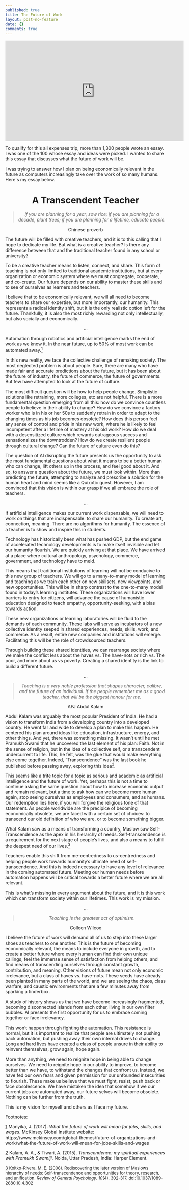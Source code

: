 ```yaml
---
published: true
title: The Future of Work
layout: post-no-feature
date: {}
comments: true
---
```



<iframe width="560" height="315" src="https://www.youtube-nocookie.com/embed/yDJAY5OIarQ?controls=0" frameborder="0" allow="accelerometer; autoplay; encrypted-media; gyroscope; picture-in-picture" allowfullscreen></iframe>

To qualify for this all expenses trip, more than 1,300 people wrote an essay. I was one of the 100 whose essay and ideas were picked. I wanted to share this essay that discusses what the future of work will be.

I was trying to answer how I plan on being economically relevant in the future as computers increasingly take over the work of so many humans. Here's my essay below.

<h1 class="western" align="center">A Transcendent Teacher</h1>
<blockquote>
<p align="center"><i>If you are planning for a year, sow rice; if you are planning for a decade, plant trees; if you are planning for a lifetime, educate people.</i></p>
</blockquote>
<p align="center">Chinese proverb</p>
The future will be filled with creative teachers, and it is to this calling that I hope to dedicate my life. But what is a creative teacher? Is there any difference between that and the traditional teacher found in any school or university?

To be a creative teacher means to listen, connect, and share. This form of teaching is not only limited to traditional academic institutions, but at every organization or economic system where we must congregate, cooperate, and co-create. Our future depends on our ability to master these skills and to see of ourselves as learners and teachers.

I believe that to be economically relevant, we will all need to become teachers to share our expertise, but more importantly, our humanity. This represents a radical identity shift, but it is the only realistic option left for the future. Thankfully, it is also the most richly rewarding not only intellectually, but also socially and economically.

<p align="center">...</p>
Automation through robotics and artificial intelligence marks the end of work as we know it. In the near future, up to 50% of most work can be automated away.<a class="sdfootnoteanc" href="#sdfootnote1sym" name="sdfootnote1anc"><sup>1</sup></a>

In this new reality, we face the collective challenge of remaking society. The most neglected problem is about people. Sure, there are many who have made fair and accurate predictions about the future, but it has been about the future of industry, the future of commerce, the future of governments. But few have attempted to look at the future of culture.

The most difficult question will be how to help people change. Simplistic solutions like retraining, more colleges, etc are not helpful. There is a more fundamental question emerging from all this: how do we convince countless people to believe in their ability to change? How do we convince a factory worker who is in his or her 50s to suddenly retrain in order to adapt to the changing times as his job becomes obsolete? How does this person feel any sense of control and pride in his new work, where he is likely to feel incompetent after a lifetime of mastery at his old work? How do we deal with a desensitized culture which rewards outrageous success and sensationalizes the downtrodden? How do we create resilient people through cultural change? Can the future of culture even do this?

The question of AI disrupting the future presents us the opportunity to ask the most fundamental questions about what it means to be a better human who can change, lift others up in the process, and feel good about it. And so, to answer a question about the future, we must look within. More than predicting the future, attempting to analyze and prescribe a solution for the human heart and mind seems like a Quixotic quest. However, I am convinced that this vision is within our grasp if we all embrace the role of teachers.

<p align="center">...</p>
If artificial intelligence makes our current work dispensable, we will need to work on things that are indispensable: to share our humanity. To create art, connection, meaning. There are no algorithms for humanity. The essence of a teacher is to show and inspire this in students.

Technology has historically been what has pushed GDP, but the end game of accelerated technology developments is to make itself invisible and let our humanity flourish. We are quickly arriving at that place. We have arrived at a place where cultural anthropology, psychology, commerce, government, and technology have to meld.

This means that traditional institutions of learning will not be conducive to this new group of teachers. We will go to a many-to-many model of learning and teaching as we train each other on new skillsets, new viewpoints, and new opportunities. This will be in sharp contrast to the one-to-many model found in today’s learning institutes. These organizations will have lower barriers to entry for citizens, will advance the cause of humanistic education designed to teach empathy, opportunity-seeking, with a bias towards action.

These new organizations or learning laboratories will be fluid to the demands of each community. These labs will serve as incubators of a new collective identity seeped in shared experiences, needs, skills, work, and commerce. As a result, entire new companies and institutions will emerge. Facilitating this will be the role of crowdsourced teachers.

Through building these shared identities, we can rearrange society where we make the conflict less about the haves vs. The have-nots or rich vs. The poor, and more about us vs poverty. Creating a shared identity is the link to build a different future.

<p align="center">...</p>

<blockquote>
<p align="center"><i>Teaching is a very noble profession that shapes character, calibre, and the future of an individual. If the people remember me as a good teacher, that will be the biggest honour for me.</i></p>
</blockquote>
<p align="center">APJ Abdul Kalam</p>
Abdul Kalam was arguably the most popular President of India. He had a vision to transform India from a developing country into a developed country. He went far and wide to develop a plan to make this happen. He centered his plan around ideas like education, infrastructure, energy, and other things. And yet, there was something missing. It wasn’t until he met Pramukh Swami that he uncovered the last element of his plan: Faith. Not in the sense of religion, but in the idea of a collective self, or a transcendent undercurrent to life. This, he felt, was the glue that would make everything else come together. Indeed, “Transcendence” was the last book he published before passing away, exploring this idea<a class="sdfootnoteanc" href="#sdfootnote2sym" name="sdfootnote2anc"><sup>2</sup></a>.

This seems like a trite topic for a topic as serious and academic as artificial intelligence and the future of work. Yet, perhaps this is not a time to continue asking the same question about how to increase economic output and remain relevant, but a time to ask how can we become more human again, stop seeing ourselves as employees and consumers, and as humans. Our redemption lies here, if you will forgive the religious tone of that statement. As people worldwide are the precipice of becoming economically obsolete, we are faced with a certain set of choices: to transcend our old definition of who we are, or to become something bigger.

What Kalam saw as a means of transforming a country, Maslow saw Self-Transcendence as the apex in his hierarchy of needs. Self-transcendence is a requirement for the next stage of people’s lives, and also a means to fulfill the deepest need of our lives.<a class="sdfootnoteanc" href="#sdfootnote3sym" name="sdfootnote3anc"><sup>3</sup></a>

Teachers enable this shift from me-centredness to us-centredness and helping people work towards humanity’s ultimate need of self-transcendence. And this is indeed necessary to have any level of relevance in the coming automated future. Meeting our human needs before automation happens will be critical towards a better future where we are all relevant.

This is what’s missing in every argument about the future, and it is this work which can transform society within our lifetimes. This work is my mission.

<p align="center">...</p>

<blockquote>
<p align="center"><i>Teaching is the greatest act of optimism.</i></p>
</blockquote>
<p align="center">Colleen Wilcox</p>
I believe the future of work will demand all of us to step into these larger shoes as teachers to one another. This is the future of becoming economically relevant, the means to include everyone in growth, and to create a better future where every human can find their own unique callings, feel the immense sense of satisfaction from helping others, and find means of transcending ourselves through constant growth, contribution, and meaning. Other visions of future mean not only economic irrelevance, but a class of haves vs. have-nots. These seeds have already been planted in many parts of the world, and we are seeing the chaos, class warfare, and caustic environments that are a few minutes away from sparking a tinderbox.

A study of history shows us that we have become increasingly fragmented, becoming disconnected islands from each other, living in our own filter bubbles. AI presents the first opportunity for us to embrace coming together or face irrelevancy.

This won’t happen through fighting the automation. This resistance is normal, but it is important to realize that people are ultimately not pushing back automation, but pushing away their own internal drives to change. Long and hard lives have created a class of people unsure in their ability to reinvent themselves, grow again, hope again.

More than anything, we need to reignite hope in being able to change ourselves. We need to reignite hope in our ability to improve, to become better than we have, to withstand the changes that confront us. Instead, we have fed our own fears and given permission for our unfounded insecurities to flourish. These make us believe that we must fight, resist, push back or face obsolescence. We have mistaken the idea that somehow if we our current jobs are automated away, our future selves will become obsolete. Nothing can be further from the truth.

<p align="left">This is my vision for myself and others as I face my future.</p>
<p align="left">Footnotes:</p>

<div id="sdfootnote1">
<p class="sdfootnote"><a class="sdfootnotesym" href="#sdfootnote1anc" name="sdfootnote1sym">1</a> Manyika, J. (2017). <i>What the future of work will mean for jobs, skills, and wages</i>. McKinsey Global Institute website: https://www.mckinsey.com/global-themes/future-of-organizations-and-work/what-the-future-of-work-will-mean-for-jobs-skills-and-wages</p>

</div>
<div id="sdfootnote2">
<p class="sdfootnote"><a class="sdfootnotesym" href="#sdfootnote2anc" name="sdfootnote2sym">2</a> Kalam, A. A., & Tiwari, A. (2015). <i>Transcendence: my spiritual experiences with Pramukh Swamiji</i>. Noida, Uttar Pradesh, India: Harper Element.</p>

</div>
<div id="sdfootnote3">

<span style="font-size: small;"><a class="sdfootnotesym" href="#sdfootnote3anc" name="sdfootnote3sym">3</a> Koltko-Rivera, M. E. (2006). Rediscovering the later version of Maslows hierarchy of needs: Self-transcendence and opportunities for theory, research, and unification. <i>*Review of General Psychology,*</i>  <i>*10*</i>(4), 302-317. doi:10.1037/1089-2680.10.4.302 </span>
